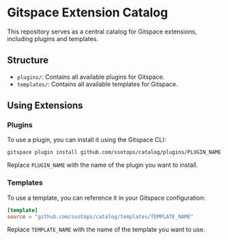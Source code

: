 # Gitspace Extension Catalog

This repository serves as a central catalog for Gitspace extensions, including plugins and templates.

## Structure

- `plugins/`: Contains all available plugins for Gitspace.
- `templates/`: Contains all available templates for Gitspace.

## Using Extensions

### Plugins

To use a plugin, you can install it using the Gitspace CLI:

```
gitspace plugin install github.com/ssotops/catalog/plugins/PLUGIN_NAME
```

Replace `PLUGIN_NAME` with the name of the plugin you want to install.

### Templates

To use a template, you can reference it in your Gitspace configuration:

```toml
[template]
source = "github.com/ssotops/catalog/templates/TEMPLATE_NAME"
```

Replace `TEMPLATE_NAME` with the name of the template you want to use.
